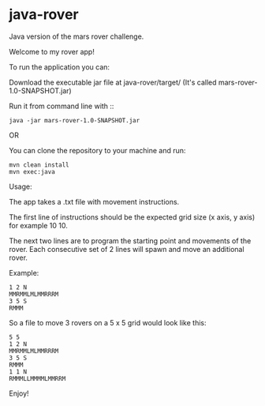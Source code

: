 # java-rover
Java version of the mars rover challenge.

Welcome to my rover app! 

To run the application you can:

  Download the executable jar file at java-rover/target/ (It's called mars-rover-1.0-SNAPSHOT.jar)
  
  Run it from command line with ::
  
    java -jar mars-rover-1.0-SNAPSHOT.jar
  
  OR
  
  You can clone the repository to your machine and run:
  
    mvn clean install
    mvn exec:java
    
Usage:

The app takes a .txt file with movement instructions. 

The first line of instructions should be the expected grid size (x axis, y axis) for example 10 10.

The next two lines are to program the starting point and movements of the rover. Each consecutive set of 2 lines will spawn and move an additional rover. 

Example:

    1 2 N
    MMRMMLMLMMRRRM
    3 5 S
    RMMM



So a file to move 3 rovers on a 5 x 5 grid would look like this:

    5 5
    1 2 N
    MMRMMLMLMMRRRM
    3 5 S
    RMMM
    1 1 N 
    RMMMLLMMMMLMMRRM

Enjoy!
